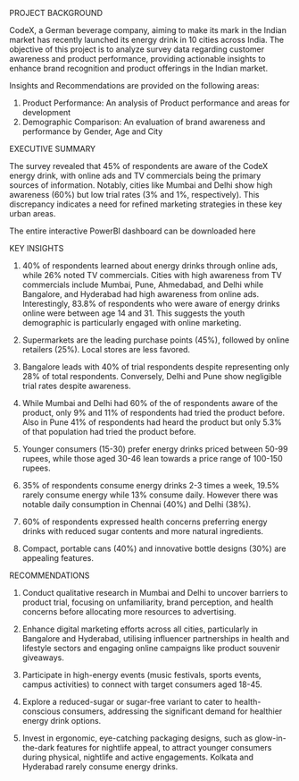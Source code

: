 PROJECT BACKGROUND

CodeX, a German beverage company, aiming to make its mark in the Indian market has recently launched its energy drink in 10 cities across India. The objective of this project is to analyze survey data regarding customer awareness and product performance, providing actionable insights to enhance brand recognition and product offerings in the Indian market.


Insights and Recommendations are provided on the following areas:

1. Product Performance: An analysis of Product performance and areas for development
2. Demographic Comparison: An evaluation of brand awareness and performance by Gender, Age and City


EXECUTIVE SUMMARY

The survey revealed that 45% of respondents are aware of the CodeX energy drink, with online ads and TV commercials being the primary sources of information. Notably, cities like Mumbai and Delhi show high awareness (60%) but low trial rates (3% and 1%, respectively). This discrepancy indicates a need for refined marketing strategies in these key urban areas.

The entire interactive PowerBI dashboard can be downloaded here

KEY INSIGHTS
1. 40% of respondents learned about energy drinks through online ads, while 26% noted TV commercials. Cities with high awareness from TV commercials include Mumbai, Pune, Ahmedabad, and Delhi while Bangalore, and Hyderabad had high awareness from online ads. Interestingly, 83.8% of respondents who were aware of energy drinks online were between age 14 and 31. This suggests the youth demographic is particularly engaged with online marketing.

2. Supermarkets are the leading purchase points (45%), followed by online retailers (25%). Local stores are less favored.

3. Bangalore leads with 40% of trial respondents despite representing only 28% of total respondents. Conversely, Delhi and Pune show negligible trial rates despite awareness.

4. While Mumbai and Delhi had 60% of the of respondents aware of the product, only 9% and 11% of respondents had tried the product before. Also in Pune 41% of respondents had heard the product but only 5.3% of that population had tried the product before.

5. Younger consumers (15-30) prefer energy drinks priced between 50-99 rupees, while those aged 30-46 lean towards a price range of 100-150 rupees.

6. 35% of respondents consume energy drinks 2-3 times a week, 19.5% rarely consume energy while 13% consume daily. However there was notable daily consumption in Chennai (40%) and Delhi (38%).

7. 60% of respondents expressed health concerns preferring energy drinks with reduced sugar contents and more natural ingredients.

8. Compact, portable cans (40%) and innovative bottle designs (30%) are appealing features.

RECOMMENDATIONS

1. Conduct qualitative research in Mumbai and Delhi to uncover barriers to product trial, focusing on unfamiliarity, brand perception, and health concerns before allocating more resources to advertising.

2. Enhance digital marketing efforts across all cities, particularly in Bangalore and Hyderabad, utilising influencer partnerships in health and lifestyle sectors and engaging online campaigns like product souvenir giveaways.

3. Participate in high-energy events (music festivals, sports events, campus activities) to connect with target consumers aged 18-45.

4. Explore a reduced-sugar or sugar-free variant to cater to health-conscious consumers, addressing the significant demand for healthier energy drink options.

5. Invest in ergonomic, eye-catching packaging designs, such as glow-in-the-dark features for nightlife appeal, to attract younger consumers during physical, nightlife and active engagements.
Kolkata and Hyderabad rarely consume energy drinks.
